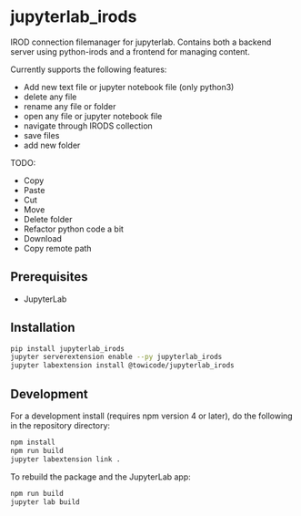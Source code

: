 # jupyterlab_irods

IROD connection filemanager for jupyterlab. Contains both a backend server using python-irods and a frontend for managing content.

Currently supports the following features:

* Add new text file or jupyter notebook file (only python3)
* delete any file
* rename any file or folder
* open any file or jupyter notebook file
* navigate through IRODS collection
* save files
* add new folder

TODO:

* Copy
* Paste
* Cut
* Move
* Delete folder
* Refactor python code a bit
* Download
* Copy remote path


## Prerequisites

* JupyterLab

## Installation

```bash
pip install jupyterlab_irods
jupyter serverextension enable --py jupyterlab_irods
jupyter labextension install @towicode/jupyterlab_irods
```

## Development

For a development install (requires npm version 4 or later), do the following in the repository directory:

```bash
npm install
npm run build
jupyter labextension link .
```

To rebuild the package and the JupyterLab app:

```bash
npm run build
jupyter lab build
```


